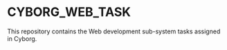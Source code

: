 # CYBORG_WEB_TASK
This repository contains the Web development sub-system tasks assigned in Cyborg.

